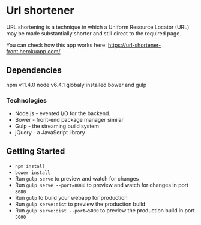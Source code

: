# Url shortener

URL shortening is a technique in which a Uniform Resource Locator (URL) may be made substantially shorter and still direct to the required page.

You can check how this app works here: https://url-shortener-front.herokuapp.com/

## Dependencies

npm v11.4.0
node v6.4.1
globaly installed bower and gulp

### Technologies

* Node.js - evented I/O for the backend.
* Bower - front-end package manager similar
* Gulp - the streaming build system
* jQuery - a JavaScript library


## Getting Started

- `npm install`
- `bower install`
- Run `gulp serve` to preview and watch for changes
- Run `gulp serve --port=8080` to preview and watch for changes in port `8080`
- Run `gulp` to build your webapp for production
- Run `gulp serve:dist` to preview the production build
- Run `gulp serve:dist --port=5000` to preview the production build in port `5000`